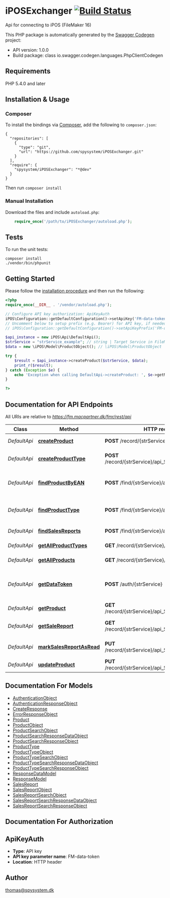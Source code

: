 # iPOSExchanger [![Build Status](https://travis-ci.org/spysystem/travis-ci-status.svg)](https://travis-ci.org/spysystem/iPOSExchanger)
Api for connecting to iPOS (FileMaker 16)

This PHP package is automatically generated by the [Swagger Codegen](https://github.com/swagger-api/swagger-codegen) project:

- API version: 1.0.0
- Build package: class io.swagger.codegen.languages.PhpClientCodegen

## Requirements

PHP 5.4.0 and later

## Installation & Usage
### Composer

To install the bindings via [Composer](http://getcomposer.org/), add the following to `composer.json`:

```
{
  "repositories": [
    {
      "type": "git",
      "url": "https://github.com/spysystem/iPOSExchanger.git"
    }
  ],
  "require": {
    "spysystem/iPOSExchanger": "*@dev"
  }
}
```

Then run `composer install`

### Manual Installation

Download the files and include `autoload.php`:

```php
    require_once('/path/to/iPOSExchanger/autoload.php');
```

## Tests

To run the unit tests:

```
composer install
./vendor/bin/phpunit
```

## Getting Started

Please follow the [installation procedure](#installation--usage) and then run the following:

```php
<?php
require_once(__DIR__ . '/vendor/autoload.php');

// Configure API key authorization: ApiKeyAuth
iPOS\Configuration::getDefaultConfiguration()->setApiKey('FM-data-token', 'YOUR_API_KEY');
// Uncomment below to setup prefix (e.g. Bearer) for API key, if needed
// iPOS\Configuration::getDefaultConfiguration()->setApiKeyPrefix('FM-data-token', 'Bearer');

$api_instance = new iPOS\Api\DefaultApi();
$strService = "strService_example"; // string | Target Service in FileMaker
$data = new \iPOS\Model\ProductObject(); // \iPOS\Model\ProductObject | Record to be created

try {
    $result = $api_instance->createProduct($strService, $data);
    print_r($result);
} catch (Exception $e) {
    echo 'Exception when calling DefaultApi->createProduct: ', $e->getMessage(), PHP_EOL;
}

?>
```

## Documentation for API Endpoints

All URIs are relative to *https://fm.macpartner.dk/fmr/rest/api*

Class | Method | HTTP request | Description
------------ | ------------- | ------------- | -------------
*DefaultApi* | [**createProduct**](docs/Api/DefaultApi.md#createproduct) | **POST** /record/{strService}/api_SPY_varer | Creates a new product
*DefaultApi* | [**createProductType**](docs/Api/DefaultApi.md#createproducttype) | **POST** /record/{strService}/api_SPY_varegrupper | Creates a new product type
*DefaultApi* | [**findProductByEAN**](docs/Api/DefaultApi.md#findproductbyean) | **POST** /find/{strService}/api_SPY_varer | finds a product based on its EAN code
*DefaultApi* | [**findProductType**](docs/Api/DefaultApi.md#findproducttype) | **POST** /find/{strService}/api_SPY_varegrupper | finds a product type based on its Id
*DefaultApi* | [**findSalesReports**](docs/Api/DefaultApi.md#findsalesreports) | **POST** /find/{strService}/api_SPY_Sale | finds sales reports
*DefaultApi* | [**getAllProductTypes**](docs/Api/DefaultApi.md#getallproducttypes) | **GET** /record/{strService}/api_SPY_varegrupper | retrieves all product types
*DefaultApi* | [**getAllProducts**](docs/Api/DefaultApi.md#getallproducts) | **GET** /record/{strService}/api_SPY_varer | retrieves all products
*DefaultApi* | [**getDataToken**](docs/Api/DefaultApi.md#getdatatoken) | **POST** /auth/{strService} | gets an authentication token (valid for 15 minutes)
*DefaultApi* | [**getProduct**](docs/Api/DefaultApi.md#getproduct) | **GET** /record/{strService}/api_SPY_varer/{iRecordID} | retrieves a product
*DefaultApi* | [**getSaleReport**](docs/Api/DefaultApi.md#getsalereport) | **GET** /record/{strService}/api_SPY_Sale/{iRecordID} | retrieves a Sales Report line
*DefaultApi* | [**markSalesReportAsRead**](docs/Api/DefaultApi.md#marksalesreportasread) | **PUT** /record/{strService}/api_SPY_Sale/{iRecordID} | Marks a Sales Report line as Read
*DefaultApi* | [**updateProduct**](docs/Api/DefaultApi.md#updateproduct) | **PUT** /record/{strService}/api_SPY_varer/{iRecordID} | Updates a product


## Documentation For Models

 - [AuthenticationObject](docs/Model/AuthenticationObject.md)
 - [AuthenticationResponseObject](docs/Model/AuthenticationResponseObject.md)
 - [CreateResponse](docs/Model/CreateResponse.md)
 - [ErrorResponseObject](docs/Model/ErrorResponseObject.md)
 - [Product](docs/Model/Product.md)
 - [ProductObject](docs/Model/ProductObject.md)
 - [ProductSearchObject](docs/Model/ProductSearchObject.md)
 - [ProductSearchResponseDataObject](docs/Model/ProductSearchResponseDataObject.md)
 - [ProductSearchResponseObject](docs/Model/ProductSearchResponseObject.md)
 - [ProductType](docs/Model/ProductType.md)
 - [ProductTypeObject](docs/Model/ProductTypeObject.md)
 - [ProductTypeSearchObject](docs/Model/ProductTypeSearchObject.md)
 - [ProductTypeSearchResponseDataObject](docs/Model/ProductTypeSearchResponseDataObject.md)
 - [ProductTypeSearchResponseObject](docs/Model/ProductTypeSearchResponseObject.md)
 - [ResponseDataModel](docs/Model/ResponseDataModel.md)
 - [ResponseModel](docs/Model/ResponseModel.md)
 - [SalesReport](docs/Model/SalesReport.md)
 - [SalesReportObject](docs/Model/SalesReportObject.md)
 - [SalesReportSearchObject](docs/Model/SalesReportSearchObject.md)
 - [SalesReportSearchResponseDataObject](docs/Model/SalesReportSearchResponseDataObject.md)
 - [SalesReportSearchResponseObject](docs/Model/SalesReportSearchResponseObject.md)


## Documentation For Authorization


## ApiKeyAuth

- **Type**: API key
- **API key parameter name**: FM-data-token
- **Location**: HTTP header


## Author

thomas@spysystem.dk


